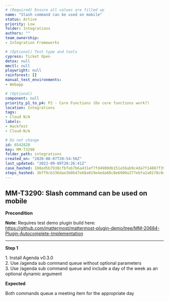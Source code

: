 ```yaml
---
# (Required) Ensure all values are filled up
name: "Slash command can be used on mobile"
status: Active
priority: Low
folder: Integrations
authors: ""
team_ownership: 
- Integration Frameworks

# (Optional) Test type and tools
cypress: Ticket Open
detox: null
mmctl: null
playwright: null
rainforest: []
manual_test_environments: 
- Webapp

# (Optional)
component: null
priority_p1_to_p4: P2 - Core Functions (Do core functions work?)
location: Integrations
tags: 
- Cloud N/A
labels: 
- Hackfest
- Cloud-N/A

# Do not change
id: 6542828
key: MM-T3290
folder_path: integrations
created_on: "2020-08-07T20:54:56Z"
last_updated: "2022-09-09T20:26:41Z"
case_hashed: 108ed5b7938cfbfeb7b6a431ef7fd4900db151a56ab9c4da7f14887f396d9505d197a7e9cb5602c13027570e709ab8cd
steps_hashed: 3bff9cb336dae3b0b47e68a019e4eda60c8e6900a377ebfa2a01f8c04d2b7257bda3ae85b58c1a86df78755356ad0379
---
```


## MM-T3290: Slash command can be used on mobile

**Precondition**

**Note**: Requires test demo plugin build here: <https://github.com/mattermost/mattermost-plugin-demo/tree/MM-20684-Plugin-Autocomplete-Implementation>

---

**Step 1**

1\. Install Agenda v0.3.0\
2\. Use /agenda sub command queue without optional parameters\
3\. Use /agenda sub command queue and include a day of the week as an optional dynamic argument

**Expected**

Both commands queue a meeting item for the appropriate day
